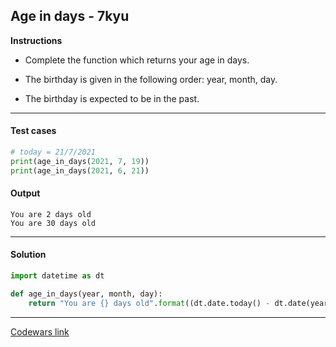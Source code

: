 ## Age in days - 7kyu

**Instructions**

- Complete the function which returns your age in days. 

- The birthday is given in the following order: year, month, day.

- The birthday is expected to be in the past.

---

#### Test cases

```python
# today = 21/7/2021
print(age_in_days(2021, 7, 19))
print(age_in_days(2021, 6, 21))
```

#### Output 
```
You are 2 days old
You are 30 days old
```

---

#### Solution

```python
import datetime as dt

def age_in_days(year, month, day):
    return "You are {} days old".format((dt.date.today() - dt.date(year, month, day)).days)
```

---

[Codewars link](https://www.codewars.com/kata/5803753aab6c2099e600000e)
